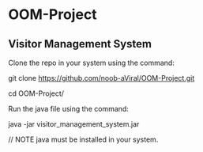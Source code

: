 # OOM-Project
<h2><b>Visitor Management System</b></h2>

Clone the repo in your system using the command:

git clone https://github.com/noob-aViral/OOM-Project.git

cd OOM-Project/


Run the java file using the command: 
  
java -jar visitor_management_system.jar

// NOTE java must be installed in your system.

